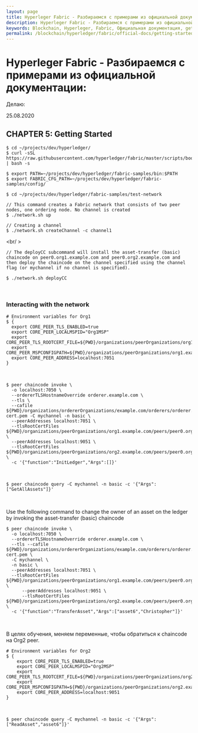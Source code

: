 ```yaml
---
layout: page
title: Hyperleger Fabric - Разбираемся с примерами из официальной документации - getting-started
description: Hyperleger Fabric - Разбираемся с примерами из официальной документации - getting-started
keywords: Blockchain, Hyperleger, Fabric, Официальная документация, getting-started
permalink: /blockchain/hyperledger/fabric/official-docs/getting-started/
---
```


# Hyperleger Fabric - Разбираемся с примерами из официальной документации:

Делаю:

25.08.2020

## CHAPTER 5: Getting Started

    $ cd ~/projects/dev/hyperledger/
    $ curl -sSL https://raw.githubusercontent.com/hyperledger/fabric/master/scripts/bootstrap.sh | bash -s

    $ export PATH=~/projects/dev/hyperledger/fabric-samples/bin:$PATH
    $ export FABRIC_CFG_PATH=~/projects/dev/hyperledger/fabric-samples/config/

    $ cd ~/projects/dev/hyperledger/fabric-samples/test-network

    // This command creates a Fabric network that consists of two peer nodes, one ordering node. No channel is created
    $ ./network.sh up

    // Creating a channel
    $ ./network.sh createChannel -c channel1

<br/ >

    // The deployCC subcommand will install the asset-transfer (basic) chaincode on peer0.org1.example.com and peer0.org2.example.com and then deploy the chaincode on the channel specified using the channel flag (or mychannel if no channel is specified).

    $ ./network.sh deployCC

<br/>

### Interacting with the network

    # Environment variables for Org1
    $ {
      export CORE_PEER_TLS_ENABLED=true
      export CORE_PEER_LOCALMSPID="Org1MSP"
      export CORE_PEER_TLS_ROOTCERT_FILE=${PWD}/organizations/peerOrganizations/org1.example.com/peers/peer0.org1.example.com/tls/ca.crt
      export CORE_PEER_MSPCONFIGPATH=${PWD}/organizations/peerOrganizations/org1.example.com/users/Admin@org1.example.com/msp
      export CORE_PEER_ADDRESS=localhost:7051
    }

<br/>

    $ peer chaincode invoke \
      -o localhost:7050 \
      --ordererTLSHostnameOverride orderer.example.com \
      --tls \
      --cafile ${PWD}/organizations/ordererOrganizations/example.com/orderers/orderer.example.com/msp/tlscacerts/tlsca.example.com-cert.pem -C mychannel -n basic \
      --peerAddresses localhost:7051 \
      --tlsRootCertFiles ${PWD}/organizations/peerOrganizations/org1.example.com/peers/peer0.org1.example.com/tls/ca.crt \
      --peerAddresses localhost:9051 \
      --tlsRootCertFiles ${PWD}/organizations/peerOrganizations/org2.example.com/peers/peer0.org2.example.com/tls/ca.crt \
      -c '{"function":"InitLedger","Args":[]}'

<br/>

    $ peer chaincode query -C mychannel -n basic -c '{"Args":["GetAllAssets"]}'

<br/>

Use the following command to change the owner of an asset on the ledger by invoking the asset-transfer (basic) chaincode

    $ peer chaincode invoke \
      -o localhost:7050 \
      --ordererTLSHostnameOverride orderer.example.com \
      --tls --cafile ${PWD}/organizations/ordererOrganizations/example.com/orderers/orderer.example.com/msp/tlscacerts/tlsca.example.com-cert.pem \
      -C mychannel \
      -n basic \
      --peerAddresses localhost:7051 \
      --tlsRootCertFiles ${PWD}/organizations/peerOrganizations/org1.example.com/peers/peer0.org1.example.com/tls/ca.crt \
          --peerAddresses localhost:9051 \
          --tlsRootCertFiles ${PWD}/organizations/peerOrganizations/org2.example.com/peers/peer0.org2.example.com/tls/ca.crt \
      -c '{"function":"TransferAsset","Args":["asset6","Christopher"]}'

<br/>

В целях обучения, меняем переменные, чтобы обратиться к chaincode на Org2 peer.

    # Environment variables for Org2
    $ {
        export CORE_PEER_TLS_ENABLED=true
        export CORE_PEER_LOCALMSPID="Org2MSP"
        export CORE_PEER_TLS_ROOTCERT_FILE=${PWD}/organizations/peerOrganizations/org2.example.com/peers/peer0.org2.example.com/tls/ca.crt
        export CORE_PEER_MSPCONFIGPATH=${PWD}/organizations/peerOrganizations/org2.example.com/users/Admin@org2.example.com/msp
        export CORE_PEER_ADDRESS=localhost:9051
    }

<br/>

    $ peer chaincode query -C mychannel -n basic -c '{"Args":["ReadAsset","asset6"]}'
